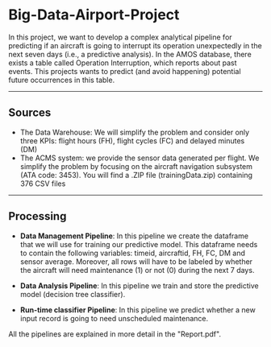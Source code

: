 # Big-Data-Airport-Project

In this project, we want to develop a complex analytical pipeline for predicting if an aircraft 
is going to interrupt its operation unexpectedly in the next seven days (i.e., a predictive analysis). 
In the AMOS database, there exists a table called Operation Interruption, which reports about past events. 
This projects wants to predict (and avoid happening) potential future occurrences in this table.

---
## Sources
- The Data Warehouse: We will simplify the problem and consider only three KPIs: flight hours (FH), 
flight cycles (FC) and delayed minutes (DM)
- The ACMS system: we provide the sensor data generated per flight. We simplify the problem by focusing on
the aircraft navigation subsystem (ATA code: 3453). You will find a .ZIP file (trainingData.zip) containing 
376 CSV files

---

## Processing

- **Data Management Pipeline**: In this pipeline we create the dataframe that we will use for training our predictive
model. This dataframe needs to contain the following variables: timeid, aircraftid, FH,
FC, DM and sensor average. Moreover, all rows will have to be labeled by whether
the aircraft will need maintenance (1) or not (0) during the next 7 days. 

- **Data Analysis Pipeline**: In this pipeline we train and store the predictive model (decision tree classifier).

- **Run-time classifier Pipeline**: In this pipeline we predict whether a new input record is going to need unscheduled
maintenance.

All the pipelines are explained in more detail in the "Report.pdf".
